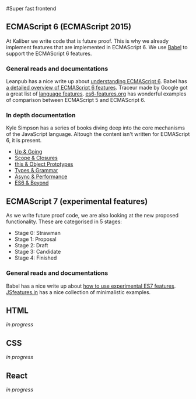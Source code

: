 #Super fast frontend

## ECMAScript 6 (ECMAScript 2015)
At Kaliber we write code that is future proof. This is why we already implement features that are implemented in ECMAScript 6. We use [Babel](https://babeljs.io) to support the ECMAScript 6 features.

### General reads and documentations

Leanpub has a nice write up about [understanding ECMAScript 6](https://leanpub.com/understandinges6/read/).
Babel has [a detailed overview of ECMAScript 6 features](https://babeljs.io/docs/learn-es2015/).
Traceur made by Google got a great list of [language features](https://github.com/google/traceur-compiler/wiki/LanguageFeatures).
[es6-features.org](https://es6-features.org) has wonderful examples of comparison between ECMAScript 5 and ECMAScript  6.

### In depth documentation
Kyle Simpson has a series of books diving deep into the core mechanisms of the JavaScript language. Altough the content isn't written for ECMAScript 6, it is present.
* [Up & Going](https://github.com/getify/You-Dont-Know-JS/blob/master/up%20&%20going/README.md#you-dont-know-js-up--going)
* [Scope & Closures](https://github.com/getify/You-Dont-Know-JS/blob/master/scope%20&%20closures/README.md#you-dont-know-js-scope--closures)
* [this & Object Prototypes](https://github.com/getify/You-Dont-Know-JS/blob/master/this%20&%20object%20prototypes/README.md#you-dont-know-js-this--object-prototypes)
* [Types & Grammar](https://github.com/getify/You-Dont-Know-JS/blob/master/types%20&%20grammar/README.md#you-dont-know-js-types--grammar)
* [Async & Performance](https://github.com/getify/You-Dont-Know-JS/blob/master/async%20&%20performance/README.md#you-dont-know-js-async--performance)
* [ES6 & Beyond](https://github.com/getify/You-Dont-Know-JS/blob/master/es6%20&%20beyond/README.md#you-dont-know-js-es6--beyond)


## ECMAScript 7 (experimental features)
As we write future proof code, we are also looking at the new proposed functionality. These are categorised in 5 stages:
* Stage 0: Strawman
* Stage 1: Proposal
* Stage 2: Draft
* Stage 3: Candidate
* Stage 4: Finished

### General reads and documentations
Babel has a nice write up about [how to use experimental ES7 features](http://babeljs.io/docs/usage/experimental/).
[JSfeatures.in](http://jsfeatures.in/#ES7) has a nice collection of minimalistic examples.

## HTML
*in progress*

## CSS
*in progress*

## React
*in progress*
